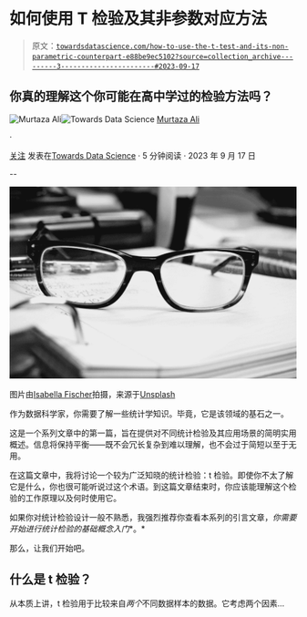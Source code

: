 # 如何使用 T 检验及其非参数对应方法

> 原文：[`towardsdatascience.com/how-to-use-the-t-test-and-its-non-parametric-counterpart-e88be9ec5102?source=collection_archive---------3-----------------------#2023-09-17`](https://towardsdatascience.com/how-to-use-the-t-test-and-its-non-parametric-counterpart-e88be9ec5102?source=collection_archive---------3-----------------------#2023-09-17)

## 你真的理解这个你可能在高中学过的检验方法吗？

[](https://murtaza5152-ali.medium.com/?source=post_page-----e88be9ec5102--------------------------------)![Murtaza Ali](https://murtaza5152-ali.medium.com/?source=post_page-----e88be9ec5102--------------------------------)[](https://towardsdatascience.com/?source=post_page-----e88be9ec5102--------------------------------)![Towards Data Science](https://towardsdatascience.com/?source=post_page-----e88be9ec5102--------------------------------) [Murtaza Ali](https://murtaza5152-ali.medium.com/?source=post_page-----e88be9ec5102--------------------------------)

·

[关注](https://medium.com/m/signin?actionUrl=https%3A%2F%2Fmedium.com%2F_%2Fsubscribe%2Fuser%2F607fa603b7ce&operation=register&redirect=https%3A%2F%2Ftowardsdatascience.com%2Fhow-to-use-the-t-test-and-its-non-parametric-counterpart-e88be9ec5102&user=Murtaza+Ali&userId=607fa603b7ce&source=post_page-607fa603b7ce----e88be9ec5102---------------------post_header-----------) 发表在[Towards Data Science](https://towardsdatascience.com/?source=post_page-----e88be9ec5102--------------------------------) · 5 分钟阅读 · 2023 年 9 月 17 日[](https://medium.com/m/signin?actionUrl=https%3A%2F%2Fmedium.com%2F_%2Fvote%2Ftowards-data-science%2Fe88be9ec5102&operation=register&redirect=https%3A%2F%2Ftowardsdatascience.com%2Fhow-to-use-the-t-test-and-its-non-parametric-counterpart-e88be9ec5102&user=Murtaza+Ali&userId=607fa603b7ce&source=-----e88be9ec5102---------------------clap_footer-----------)

--

[](https://medium.com/m/signin?actionUrl=https%3A%2F%2Fmedium.com%2F_%2Fbookmark%2Fp%2Fe88be9ec5102&operation=register&redirect=https%3A%2F%2Ftowardsdatascience.com%2Fhow-to-use-the-t-test-and-its-non-parametric-counterpart-e88be9ec5102&source=-----e88be9ec5102---------------------bookmark_footer-----------)![](img/b74118249cd96f3f39b287a7ca93713c.png)

图片由[Isabella Fischer](https://unsplash.com/@izzyfisch_?utm_source=medium&utm_medium=referral)拍摄，来源于[Unsplash](https://unsplash.com/?utm_source=medium&utm_medium=referral)

作为数据科学家，你需要了解一些统计学知识。毕竟，它是该领域的基石之一。

这是一个系列文章中的第一篇，旨在提供对不同统计检验及其应用场景的简明实用概述。信息将保持平衡——既不会冗长复杂到难以理解，也不会过于简短以至于无用。

在这篇文章中，我将讨论一个较为广泛知晓的统计检验：t 检验。即使你不太了解它是什么，你也很可能听说过这个术语。到这篇文章结束时，你应该能理解这个检验的工作原理以及何时使用它。

如果你对统计检验设计一般不熟悉，我强烈推荐你查看本系列的引言文章，*你需要开始进行统计检验的基础概念入门**。*

那么，让我们开始吧。

## 什么是 t 检验？

从本质上讲，t 检验用于比较来自*两个*不同数据样本的数据。它考虑两个因素…
